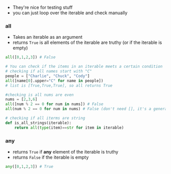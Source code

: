 - They're nice for testing stuff
- you can just loop over the iterable and check manually
### all
- Takes an iterable as an argument
- returns `True` is all elements of the iterable are truthy (or if the iterable is empty)

```python
all([0,1,2,3]) # False

# You can check if the items in an iterable meets a certain condition
# checking if all names start with "C"
people = ["Charlie", "Chuck", "Cody"]
all([name[0].upper="C" for name in people]) 
# list is [True,True,True], so all returns True

#checking is all nums are even
nums = [2,3,6]
all([num % 2 == 0 for num in nums]) # False
all(num % 2 == 0 for num in nums) # False (don't need [], it's a generator)

# checking if all iterms are string
def is_all_strings(iterable):
    return all(type(item)==str for item in iterable)
```
### any
- returns `True` if **any** element of the iterable is truthy
- returns `False` if the iterable is empty
```python
any([0,1,2,3]) # True
```

